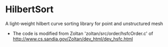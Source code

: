 # HilbertSort
A light-weight hilbert curve sorting library for point and unstructured mesh

* The code is modified from Zoltan 'zoltan/src/order/hsfcOrder.c' of http://www.cs.sandia.gov/Zoltan/dev_html/dev_hsfc.html
